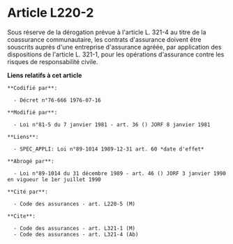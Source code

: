 # Article L220-2

Sous réserve de la dérogation prévue à l'article L. 321-4 au titre de la coassurance communautaire, les contrats d'assurance
doivent être souscrits auprès d'une entreprise d'assurance agréée, par application des dispositions de l'article L. 321-1,
pour les opérations d'assurance contre les risques de responsabilité civile.

**Liens relatifs à cet article**

	**Codifié par**:

	  - Décret n°76-666 1976-07-16

	**Modifié par**:

	  - Loi n°81-5 du 7 janvier 1981 - art. 36 () JORF 8 janvier 1981

	**Liens**:

	  - SPEC_APPLI: Loi n°89-1014 1989-12-31 art. 60 *date d'effet*

	**Abrogé par**:

	  - Loi n°89-1014 du 31 décembre 1989 - art. 46 () JORF 3 janvier 1990 en vigueur le 1er juillet 1990

	**Cité par**:

	  - Code des assurances - art. L220-5 (M)

	**Cite**:

	  - Code des assurances - art. L321-1 (M)
	  - Code des assurances - art. L321-4 (Ab)
